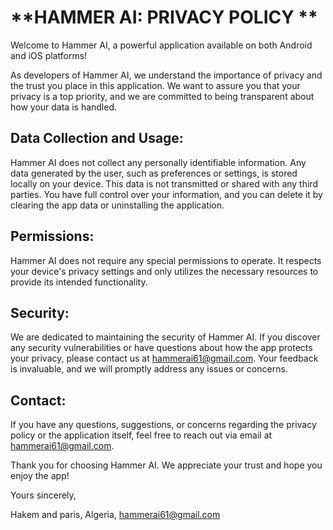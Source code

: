 # **HAMMER AI: PRIVACY POLICY **

Welcome to Hammer AI, a powerful application available on both Android and iOS platforms!

As developers of Hammer AI, we understand the importance of privacy and the trust you place in this application. We want to assure you that your privacy is a top priority, and we are committed to being transparent about how your data is handled.

## Data Collection and Usage:
Hammer AI does not collect any personally identifiable information. Any data generated by the user, such as preferences or settings, is stored locally on your device. This data is not transmitted or shared with any third parties. You have full control over your information, and you can delete it by clearing the app data or uninstalling the application.

## Permissions:
Hammer AI does not require any special permissions to operate. It respects your device's privacy settings and only utilizes the necessary resources to provide its intended functionality.

## Security:
We are dedicated to maintaining the security of Hammer AI. If you discover any security vulnerabilities or have questions about how the app protects your privacy, please contact us at hammerai61@gmail.com. Your feedback is invaluable, and we will promptly address any issues or concerns.

## Contact:
If you have any questions, suggestions, or concerns regarding the privacy policy or the application itself, feel free to reach out via email at hammerai61@gmail.com.

Thank you for choosing Hammer AI. We appreciate your trust and hope you enjoy the app!

Yours sincerely,

Hakem and paris,
Algeria,
hammerai61@gmail.com
